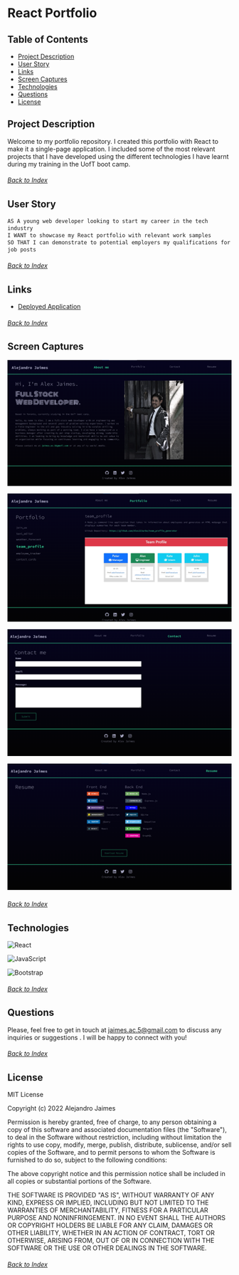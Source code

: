 # React Portfolio

## Table of Contents

- [Project Description](#Project-Description)
- [User Story](#User-Story)
- [Links](#Links)
- [Screen Captures](#Screen-Captures)
- [Technologies](#Technologies)
- [Questions](#Questions)
- [License](#License)

## Project Description
Welcome to my portfolio repository. I created this portfolio with React to make it a single-page application. I included some of the most relevant projects that I have developed using the different technologies I have learnt during my training in the UofT boot camp.
###### [Back to Index](#Table-of-Contents)

## User Story

```
AS A young web developer looking to start my career in the tech industry
I WANT to showcase my React portfolio with relevant work samples
SO THAT I can demonstrate to potential employers my qualifications for job posts
```
###### [Back to Index](#Table-of-Contents)

## Links
- [Deployed Application](http://AlexJCturbo.github.io/react-portfolio)
###### [Back to Index](#Table-of-Contents)

## Screen Captures
![React Portfolio 1 About](./src/assets/images/screen_shots_portfolio/react_portfolio_01_main.png)

![React Portfolio 2 Portfolio](./src/assets/images/screen_shots_portfolio/react_portfolio_02_projects.png)

![React Portfolio 3 Contact](./src/assets/images/screen_shots_portfolio/react_portfolio_03_contact.png)

![React Portfolio 4 Resume](./src/assets/images/screen_shots_portfolio/react_portfolio_04_resume.png)
###### [Back to Index](#Table-of-Contents)

## Technologies
![React](https://img.shields.io/badge/react-%2320232a.svg?style=for-the-badge&logo=react&logoColor=%2361DAFB)

![JavaScript](https://img.shields.io/badge/javascript-%23323330.svg?style=for-the-badge&logo=javascript&logoColor=%23F7DF1E)

![Bootstrap](https://img.shields.io/badge/bootstrap-%23563D7C.svg?style=for-the-badge&logo=bootstrap&logoColor=white)
###### [Back to Index](#Table-of-Contents)

## Questions
Please, feel free to get in touch at jaimes.ac.5@gmail.com to discuss any inquiries or suggestions . I will be happy to connect with you!
###### [Back to Index](#Table-of-Contents)

## License
MIT License

Copyright (c) 2022 Alejandro Jaimes

Permission is hereby granted, free of charge, to any person obtaining a copy of this software and associated documentation files (the "Software"), to deal in the Software without restriction, including without limitation the rights to use copy, modify, merge, publish, distribute, sublicense, and/or sell copies of the Software, and to permit persons to whom the Software is furnished to do so, subject to the following conditions:

The above copyright notice and this permission notice shall be included in all copies or substantial portions of the Software.

THE SOFTWARE IS PROVIDED "AS IS", WITHOUT WARRANTY OF ANY KIND, EXPRESS OR IMPLIED, INCLUDING BUT NOT LIMITED TO THE WARRANTIES OF MERCHANTABILITY, FITNESS FOR A PARTICULAR PURPOSE AND NONINFRINGEMENT. IN NO EVENT SHALL THE AUTHORS OR COPYRIGHT HOLDERS BE LIABLE FOR ANY CLAIM, DAMAGES OR OTHER LIABILITY, WHETHER IN AN ACTION OF CONTRACT, TORT OR OTHERWISE, ARISING FROM, OUT OF OR IN CONNECTION WITH THE SOFTWARE OR THE USE OR OTHER DEALINGS IN THE SOFTWARE.
###### [Back to Index](#Table-of-Contents)
